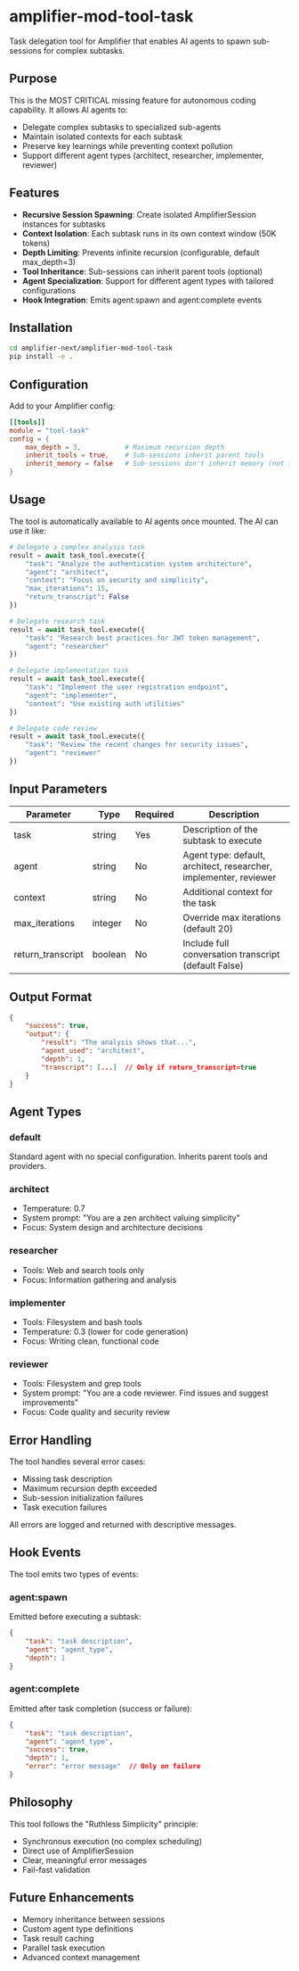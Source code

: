 # amplifier-mod-tool-task

Task delegation tool for Amplifier that enables AI agents to spawn sub-sessions for complex subtasks.

## Purpose

This is the MOST CRITICAL missing feature for autonomous coding capability. It allows AI agents to:
- Delegate complex subtasks to specialized sub-agents
- Maintain isolated contexts for each subtask
- Preserve key learnings while preventing context pollution
- Support different agent types (architect, researcher, implementer, reviewer)

## Features

- **Recursive Session Spawning**: Create isolated AmplifierSession instances for subtasks
- **Context Isolation**: Each subtask runs in its own context window (50K tokens)
- **Depth Limiting**: Prevents infinite recursion (configurable, default max_depth=3)
- **Tool Inheritance**: Sub-sessions can inherit parent tools (optional)
- **Agent Specialization**: Support for different agent types with tailored configurations
- **Hook Integration**: Emits agent:spawn and agent:complete events

## Installation

```bash
cd amplifier-next/amplifier-mod-tool-task
pip install -e .
```

## Configuration

Add to your Amplifier config:

```toml
[[tools]]
module = "tool-task"
config = {
    max_depth = 3,           # Maximum recursion depth
    inherit_tools = true,    # Sub-sessions inherit parent tools
    inherit_memory = false   # Sub-sessions don't inherit memory (not implemented)
}
```

## Usage

The tool is automatically available to AI agents once mounted. The AI can use it like:

```python
# Delegate a complex analysis task
result = await task_tool.execute({
    "task": "Analyze the authentication system architecture",
    "agent": "architect",
    "context": "Focus on security and simplicity",
    "max_iterations": 15,
    "return_transcript": False
})

# Delegate research task
result = await task_tool.execute({
    "task": "Research best practices for JWT token management",
    "agent": "researcher"
})

# Delegate implementation task
result = await task_tool.execute({
    "task": "Implement the user registration endpoint",
    "agent": "implementer",
    "context": "Use existing auth utilities"
})

# Delegate code review
result = await task_tool.execute({
    "task": "Review the recent changes for security issues",
    "agent": "reviewer"
})
```

## Input Parameters

| Parameter | Type | Required | Description |
|-----------|------|----------|-------------|
| task | string | Yes | Description of the subtask to execute |
| agent | string | No | Agent type: default, architect, researcher, implementer, reviewer |
| context | string | No | Additional context for the task |
| max_iterations | integer | No | Override max iterations (default 20) |
| return_transcript | boolean | No | Include full conversation transcript (default False) |

## Output Format

```json
{
    "success": true,
    "output": {
        "result": "The analysis shows that...",
        "agent_used": "architect",
        "depth": 1,
        "transcript": [...]  // Only if return_transcript=true
    }
}
```

## Agent Types

### default
Standard agent with no special configuration. Inherits parent tools and providers.

### architect
- Temperature: 0.7
- System prompt: "You are a zen architect valuing simplicity"
- Focus: System design and architecture decisions

### researcher
- Tools: Web and search tools only
- Focus: Information gathering and analysis

### implementer
- Tools: Filesystem and bash tools
- Temperature: 0.3 (lower for code generation)
- Focus: Writing clean, functional code

### reviewer
- Tools: Filesystem and grep tools
- System prompt: "You are a code reviewer. Find issues and suggest improvements"
- Focus: Code quality and security review

## Error Handling

The tool handles several error cases:
- Missing task description
- Maximum recursion depth exceeded
- Sub-session initialization failures
- Task execution failures

All errors are logged and returned with descriptive messages.

## Hook Events

The tool emits two types of events:

### agent:spawn
Emitted before executing a subtask:
```json
{
    "task": "task description",
    "agent": "agent_type",
    "depth": 1
}
```

### agent:complete
Emitted after task completion (success or failure):
```json
{
    "task": "task description",
    "agent": "agent_type",
    "success": true,
    "depth": 1,
    "error": "error message"  // Only on failure
}
```

## Philosophy

This tool follows the "Ruthless Simplicity" principle:
- Synchronous execution (no complex scheduling)
- Direct use of AmplifierSession
- Clear, meaningful error messages
- Fail-fast validation

## Future Enhancements

- Memory inheritance between sessions
- Custom agent type definitions
- Task result caching
- Parallel task execution
- Advanced context management